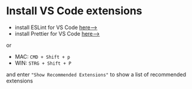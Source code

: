 # Install VS Code extensions

- install ESLint for VS Code [here-->](https://marketplace.visualstudio.com/items?itemName=dbaeumer.vscode-eslint)
- install Prettier for VS Code [here-->](https://marketplace.visualstudio.com/items?itemName=esbenp.prettier-vscode)

or

- MAC: `CMD + Shift + p`
- WIN: `STRG + Shift + P`

and enter `"Show Recommended Extensions"` to show a list of recommended extensions

